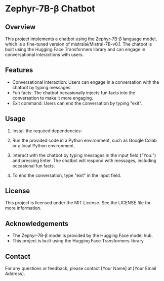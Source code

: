 # Zephyr-7B-β Chatbot

## Overview
This project implements a chatbot using the Zephyr-7B-β language model, which is a fine-tuned version of mistralai/Mistral-7B-v0.1. The chatbot is built using the Hugging Face Transformers library and can engage in conversational interactions with users.

## Features
- Conversational interaction: Users can engage in a conversation with the chatbot by typing messages.
- Fun facts: The chatbot occasionally injects fun facts into the conversation to make it more engaging.
- Exit command: Users can end the conversation by typing "exit".

## Usage
1. Install the required dependencies:

2. Run the provided code in a Python environment, such as Google Colab or a local Python environment.

3. Interact with the chatbot by typing messages in the input field ("You:") and pressing Enter. The chatbot will respond with messages, including occasional fun facts.

4. To end the conversation, type "exit" in the input field.

## License
This project is licensed under the MIT License. See the LICENSE file for more information.

## Acknowledgements
- The Zephyr-7B-β model is provided by the Hugging Face model hub.
- This project is built using the Hugging Face Transformers library.

## Contact
For any questions or feedback, please contact [Your Name] at [Your Email Address].
